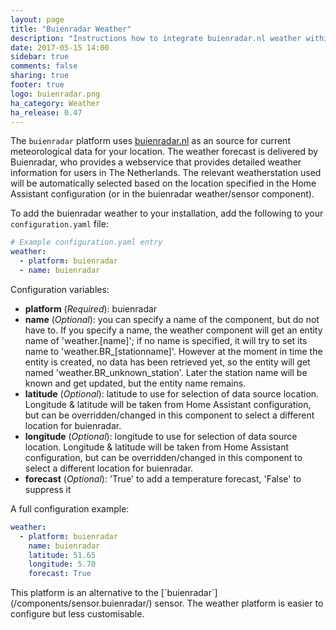 ```yaml
---
layout: page
title: "Buienradar Weather"
description: "Instructions how to integrate buienradar.nl weather within Home Assistant."
date: 2017-05-15 14:00
sidebar: true
comments: false
sharing: true
footer: true
logo: buienradar.png
ha_category: Weather
ha_release: 0.47
---
```


The `buienradar` platform uses [buienradar.nl](http://buienradar.nl/) as an source for current meteorological data for your location. The 
weather forecast is delivered by Buienradar, who provides a webservice that provides detailed weather information for users in The Netherlands.
The relevant weatherstation used will be automatically selected based on the location specified in the Home Assistant configuration (or in the buienradar weather/sensor component).

To add the buienradar weather to your installation, add the following to your `configuration.yaml` file:

```yaml
# Example configuration.yaml entry
weather:
  - platform: buienradar
  - name: buienradar
```

Configuration variables:
- **platform** (*Required*): buienradar
- **name** (*Optional*): you can specify a name of the component, but do not have to. 
If you specify a name, the weather component will get an entity name of 'weather.[name]'; if no name is specified, it will try to set its name to 'weather.BR_[stationname]'. However at the moment in time the entity is created, no data has been retrieved yet, so the entity will get named 'weather.BR_unknown_station'. Later the station name will be known and get updated, but the entity name remains.
- **latitude**  (*Optional*): latitude to use for selection of data source location. Longitude & latitude will be taken from Home Assistant configuration, but can be overridden/changed in this component to select a different location for buienradar.
- **longitude** (*Optional*): longitude to use for selection of data source location. Longitude & latitude will be taken from Home Assistant configuration, but can be overridden/changed in this component to select a different location for buienradar.
- **forecast** (*Optional*): 'True' to add a temperature forecast, 'False' to suppress it


A full configuration example:

```yaml
weather:
  - platform: buienradar
    name: buienradar
    latitude: 51.65
    longitude: 5.70
    forecast: True
```

<p class='note'>
This platform is an alternative to the [`buienradar`](/components/sensor.buienradar/) sensor.
The weather platform is easier to configure but less customisable.
</p>
